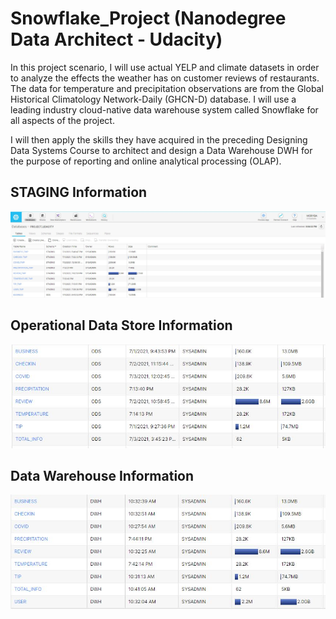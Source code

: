 # Snowflake_Project (Nanodegree Data Architect - Udacity)

In this project scenario, I will use actual YELP and climate datasets in order to analyze the effects the weather has on customer reviews of restaurants. The data for temperature and precipitation observations are from the Global Historical Climatology Network-Daily (GHCN-D) database. I will use a leading industry cloud-native data warehouse system called Snowflake for all aspects of the project.

I will then apply the skills they have acquired in the preceding Designing Data Systems Course to architect and design a Data Warehouse DWH for the purpose of reporting and online analytical processing (OLAP).

## STAGING Information
![alt text](STAGING.JPG)
## Operational Data Store Information
![alt text](ODS.JPG)
## Data Warehouse Information
![alt text](DWH.JPG)
